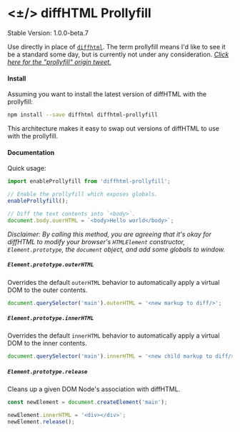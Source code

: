 # <±/> diffHTML Prollyfill

Stable Version: 1.0.0-beta.7

Use directly in place of [`diffhtml`](https://github.com/tbranyen/diffhtml).
The term prollyfill means I'd like to see it be a standard some day, but is
currently not under any consideration. [*Click here for the "prollyfill"
origin tweet.*](https://twitter.com/slexaxton/status/257543702124306432)

#### Install

Assuming you want to install the latest version of diffHTML with the
prollyfill:

``` sh
npm install --save diffhtml diffhtml-prollyfill
```

This architecture makes it easy to swap out versions of diffHTML to use with
the prollyfill.

#### Documentation

Quick usage:

``` js
import enableProllyfill from 'diffhtml-prollyfill';

// Enable the prollyfill which exposes globals.
enableProllyfill();

// Diff the text contents into `<body>`.
document.body.ouerHTML = `<body>Hello world</body>`;
```

*Disclaimer: By calling this method, you are agreeing that it's okay for
diffHTML to modify your browser's `HTMLElement` constructor,
`Element.prototype`, the `document` object, and add some globals to window.*

##### `Element.prototype.outerHTML`

Overrides the default `outerHTML` behavior to automatically apply a virtual
DOM to the outer contents.

``` javascript
document.querySelector('main').outerHTML = '<new markup to diff/>';
```

##### `Element.prototype.innerHTML`

Overrides the default `innerHTML` behavior to automatically apply a virtual
DOM to the inner contents.

``` javascript
document.querySelector('main').innerHTML = '<new child markup to diff/>';
```

##### `Element.prototype.release`

Cleans up a given DOM Node's association with diffHTML.

``` javascript
const newElement = document.createElement('main');

newElement.innerHTML = '<div></div>';
newElement.release();
```
